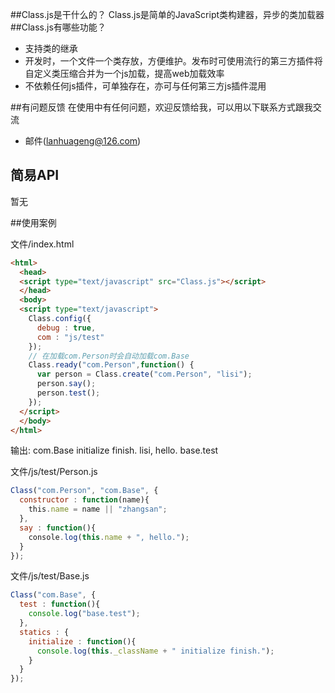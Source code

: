 ##Class.js是干什么的？
  Class.js是简单的JavaScript类构建器，异步的类加载器
##Class.js有哪些功能？

* 支持类的继承
* 开发时，一个文件一个类存放，方便维护。发布时可使用流行的第三方插件将自定义类压缩合并为一个js加载，提高web加载效率
* 不依赖任何js插件，可单独存在，亦可与任何第三方js插件混用

##有问题反馈
在使用中有任何问题，欢迎反馈给我，可以用以下联系方式跟我交流

* 邮件(lanhuageng@126.com)

## 简易API

暂无

##使用案例

文件/index.html
```html
<html>
  <head>
  <script type="text/javascript" src="Class.js"></script>
  </head>
  <body>
  <script type="text/javascript">
    Class.config({
      debug : true,
      com : "js/test"
    });
    // 在加载com.Person时会自动加载com.Base
    Class.ready("com.Person",function() {
      var person = Class.create("com.Person", "lisi");
      person.say();
      person.test();
    });
  </script>
  </body>
</html>
```

输出:
com.Base initialize finish.
lisi, hello.
base.test



文件/js/test/Person.js
```javascript
Class("com.Person", "com.Base", {
  constructor : function(name){
    this.name = name || "zhangsan";
  },
  say : function(){
    console.log(this.name + ", hello.");
  }
});
```

文件/js/test/Base.js
```javascript
Class("com.Base", {
  test : function(){
    console.log("base.test");
  },
  statics : {
    initialize : function(){
      console.log(this._className + " initialize finish.");
    }
  }
});
```
